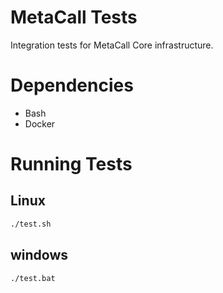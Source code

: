 # MetaCall Tests

Integration tests for MetaCall Core infrastructure.

# Dependencies

- Bash
- Docker

# Running Tests

## Linux

```sh
./test.sh
```

## windows
```bat
./test.bat
```
